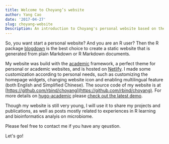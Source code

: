 ```yaml
---
title: Welcome to Choyang’s website
author: Yang Cao
date: '2017-04-27'
slug: choyang-website
Description: An introduction to Choyang's personal website based on the academic framework.
---
```


So, you want start a personal website? And you are an R user? Then the R package [blogdown](https://github.com/rstudio/blogdown) is the best choice to create a static website that is generated from plain Markdown or R Markdown documents. 

My website was build with the [academic](https://github.com/gcushen/hugo-academic) framework, a perfect theme for personal or academic websites, and is hosted on [Netlify](https://www.netlify.com/). I made some customization according to personal needs, such as customizing the homepage widgets, changing website icon and enabling multilingual feature (both English and Simplified Chinese). The source code of my website is at [https://github.com/rbind/choyang](https://github.com/rbind/choyang). For more details on [hugo-academic](https://github.com/gcushen/hugo-academic) please [check out the latest demo](http://gcushen.github.io/hugo-academic-demo/).

Though my website is still very young, I will use it to share my projects and publications, as well as posts mostly related to experiences in R learning and bioinformatics analyis on microbiome.

Please feel free to contact me if you have any qeustion. 

Let's go!



